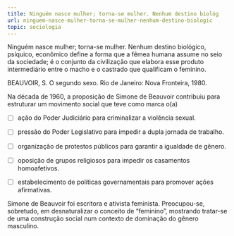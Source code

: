 ```yaml
---
title: Ninguém nasce mulher; torna-se mulher. Nenhum destino biológ
url: ninguem-nasce-mulher-torna-se-mulher-nenhum-destino-biologic
topic: sociologia
---
```



Ninguém nasce mulher; torna-se mulher. Nenhum destino biológico, psíquico, econômico define a forma que a fêmea humana assume no seio da sociedade; é o conjunto da civilização que elabora esse produto intermediário entre o macho e o castrado que qualificam o feminino.

BEAUVOIR, S. O segundo sexo. Rio de Janeiro: Nova Fronteira, 1980.

Na década de 1960, a proposição de Simone de Beauvoir contribuiu para estruturar um movimento social que teve como marca o(a)



- [ ] ação do Poder Judiciário para criminalizar a violência sexual.
- [ ] pressão do Poder Legislativo para impedir a dupla jornada de trabalho.
- [ ] organização de protestos públicos para garantir a igualdade de gênero.
- [ ] oposição de grupos religiosos para impedir os casamentos homoafetivos.
- [ ] estabelecimento de políticas governamentais para promover ações afirmativas.


Simone de Beauvoir foi escritora e ativista feminista. Preocupou-se, sobretudo, em desnaturalizar o conceito de “feminino”, mostrando tratar-se de uma construção social num contexto de dominação do gênero masculino.
